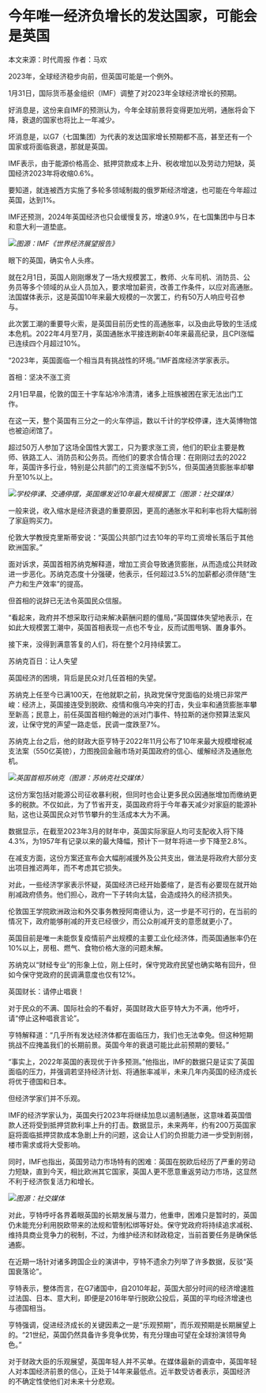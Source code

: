 # 今年唯一经济负增长的发达国家，可能会是英国

本文来源：时代周报 作者：马欢

2023年，全球经济稳步向前，但英国可能是一个例外。

1月31日，国际货币基金组织（IMF）调整了对2023年全球经济增长的预期。

好消息是，这份来自IMF的预测认为，今年全球前景将变得更加光明，通胀将会下降，衰退的国家也将比上一年减少。

坏消息是，以G7（七国集团）为代表的发达国家增长预期都不高，甚至还有一个国家或将面临衰退，那就是英国。

IMF表示，由于能源价格高企、抵押贷款成本上升、税收增加以及劳动力短缺，英国经济2023年将收缩0.6%。

要知道，就连被西方实施了多轮多领域制裁的俄罗斯经济增速，也可能在今年超过英国，达到1%。

IMF还预测，2024年英国经济也只会缓慢复苏，增速0.9%，在七国集团中与日本和意大利一道垫底。

![](https://inews.gtimg.com/newsapp_bt/0/15643787338/1000)_图源：IMF《世界经济展望报告》_

眼下的英国，确实令人头疼。

就在2月1日，英国人刚刚爆发了一场大规模罢工，教师、火车司机、消防员、公务员等多个领域的从业人员加入，要求增加薪资，改善工作条件，以应对高通胀。法国媒体表示，这是英国10年来最大规模的一次罢工，约有50万人响应号召参与。

此次罢工潮的重要导火索，是英国目前历史性的高通胀率，以及由此导致的生活成本危机。2022年4月至7月，英国通胀水平接连刷新40年来最高纪录，且CPI涨幅已连续四个月超过10%。

“2023年，英国面临一个相当具有挑战性的环境。”IMF首席经济学家表示。

首相：坚决不涨工资

2月1日早晨，伦敦的国王十字车站冷冷清清，诸多上班族被困在家无法出门工作。

在这一天，整个英国有三分之一的火车停运，数以千计的学校停课，连大英博物馆也被迫闭馆了。

超过50万人参加了这场全国性大罢工，只为要求涨工资，他们的职业主要是教师、铁路工人、消防员和公务员。而他们的要求合情合理：在刚刚过去的2022年，英国许多行业，特别是公共部门的工资涨幅不到5%，但英国通货膨胀率却攀升至10%以上。

![](https://inews.gtimg.com/newsapp_bt/0/15643787362/1000)_学校停课、交通停摆，英国爆发近10年最大规模罢工（图源：社交媒体）_

一般来说，收入缩水是经济衰退的重要原因，更高的通胀水平和利率也将大幅削弱了家庭购买力。

伦敦大学教授克里斯蒂安说：“英国公共部门过去10年的平均工资增长落后于其他欧洲国家。”

面对诉求，英国首相苏纳克解释道，增加工资会导致通货膨胀，从而造成公共财政进一步恶化。苏纳克态度十分强硬，他表示，任何超过3.5%的加薪都必须伴随“生产力和生产效率”的提高。

但首相的说辞已无法令英国民众信服。

“看起来，政府并不想采取行动来解决薪酬问题的僵局，”英国媒体失望地表示，在如此大规模罢工潮中，英国首相表现一点也不专业，反而试图甩锅、置身事外。

接下来，没得到满意答复的人们，将在整个2月持续罢工。

苏纳克百日：让人失望

英国经济的困境，背后是民众对几任首相的失望。

苏纳克上任至今已满100天，在他就职之前，执政党保守党面临的处境已非常严峻：经济上，英国接连受到脱欧、疫情和俄乌冲突的打击，失业率和通货膨胀率攀至新高；民意上，前任英国首相约翰逊的派对门事件、特拉斯的迷你预算法案风波，让保守党的声望一路走低，民调一度跌至7%。

苏纳克上台之后，他的财政大臣亨特于2022年11月公布了10年来最大规模增税减支法案（550亿英镑），力图挽回金融市场对英国政府的信心、缓解经济及通胀危机。

![](https://inews.gtimg.com/newsapp_bt/0/15643787405/1000)_英国首相苏纳克（图源：苏纳克社交媒体）_

这份方案包括对能源公司征收暴利税，但同时也会让更多民众因通胀增加而缴纳更多的税款。不仅如此，为了节省开支，英国政府将于今年春天减少对家庭的能源补贴，这也让英国民众对节节攀升的生活成本大为不满。

数据显示，在截至2023年3月的财年中，英国实际家庭人均可支配收入将下降4.3%，为1957年有记录以来的最大降幅，预计下一财年将进一步下降至2.8%。

在减支方面，这份方案还宣布会大幅削减援外及公共支出，做法是将政府大部分支出项目推迟两年，而不考虑其它损失。

对此，一些经济学家表示怀疑，英国经济已经开始萎缩了，是否有必要现在就开始削减政府债务。他们担心，政府一下子转向太猛，会造成持久的经济损失。

伦敦国王学院欧洲政治和外交事务教授阿南德认为，这一步是不可行的，在当前的情况下，政府能够削减的开支已经很少，而公众削减开支的意愿就更小了。

英国目前是唯一未能恢复疫情前产出规模的主要工业化经济体，而英国通胀率仍在10%以上，房租、燃气、食物价格大涨的问题未解。

苏纳克以“财经专业”的形象上位，刚上任时，保守党政府民望也确实略有回升，但如今保守党政府的民调满意度也仅有12%。

英国财长：请停止唱衰！

对于民众的不满、国际社会的不看好，英国财政大臣亨特大为不满，他呼吁，请“停止这种唱衰言论”。

亨特解释道：“几乎所有发达经济体都在面临压力，我们也无法幸免。但这种短期挑战不应掩盖我们的长期前景。英国今年的衰退可能比此前预期的要轻。”

“事实上，2022年英国的表现优于许多预测。”他指出，IMF的数据只是证实了英国面临的压力，并强调若坚持经济计划、将通胀率减半，未来几年内英国的经济成长将优于德国和日本。

但经济学家们并不乐观。

IMF的经济学家认为，英国央行2023年将继续加息以遏制通胀，这意味着英国借款人还将受到抵押贷款利率上升的打击。数据显示，未来两年，约有200万英国家庭将面临抵押贷款成本急剧上升的问题，这会让人们的负担能力进一步受到削弱，楼市需求或将大受影响。

同时，IMF也指出，英国劳动力市场特有的困难：英国在脱欧后经历了严重的劳动力短缺，直到今天，相比欧洲其它国家，英国人更不愿意重返劳动力市场，这显然不利于经济恢复活力和增长。

![](https://inews.gtimg.com/newsapp_bt/0/15643787430/1000)_图源：社交媒体_

对此，亨特呼吁各界着眼英国的长期发展与潜力，他重申，困难只是暂时的，英国仍未能充分利用脱欧带来的法规和管制松绑等好处。保守党政府将持续追求减税、维持具商业竞争力的税制，不过，为维护经济和财政稳定，当前首要任务是确保低通膨。

在近期一场针对诸多跨国企业的演讲中，亨特不遗余力列举了许多数据，反驳“英国衰落论”。

亨特表示，整体而言，在G7诸国中，自2010年起，英国大部分时间的经济增速胜过法国、日本、意大利，即便是2016年举行脱欧公投后，英国的平均经济增速也与德国相当。

亨特强调，促进经济成长的关键因素之一是“乐观预期”，而乐观预期是长期展望上的。“21世纪，英国仍然具备许多竞争优势，有充分理由可望在全球扮演领导角色。”

对于财政大臣的乐观展望，英国年轻人并不买单。在媒体最新的调查中，英国年轻人对本国经济前景的信心，正处于14年来最低点。近半数受访者表示，英国经济的不确定性使他们对未来十分悲观。

